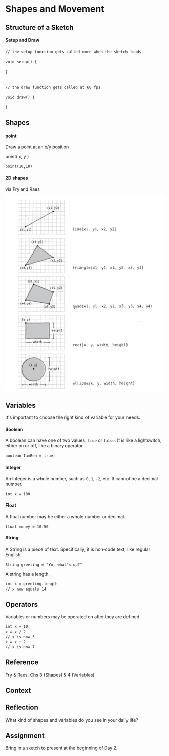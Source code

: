 # Shapes and Movement



## Structure of a Sketch

#### Setup and Draw

```
// the setup function gets called once when the sketch loads

void setup() {

}


// the draw function gets called at 60 fps

void draw() {

}
```

## Shapes

#### point
Draw a point at an x/y position

point( x, y )

```
point(10,10)
```

#### 2D shapes

via Fry and Raes

![Basic Processing Shapes](/images/shapes.png)



## Variables

It's important to choose the right kind of variable for your needs.

#### Boolean

A boolean can have one of two values: `true` or `false`. It is like a lightswitch, either on or off, like a binary operator.

`boolean IamBen = true;`

#### Integer

An integer is a whole number, such as `0`, `1`, `-2`, etc. It cannot be a decimal number.

`int x = 100`

#### Float

A float number may be either a whole number or decimal.

`float money = 10.50`


#### String

A String is a piece of text. Specifically, it is non-code text, like regular English.

`String greeting = "Yo, what's up?"`

A string has a length.

```
int x = greeting.length
// x now equals 14
```

## Operators

Variables or numbers may be operated on after they are defined

```
int x = 10
x = x / 2
// x is now 5
x = x + 2
// x is now 7
```


## Reference

Fry & Raes, Chs 3 (Shapes) & 4 (Variables)


## Context


## Reflection

What kind of shapes and variables do you see in your daily life?

## Assignment

Bring in a sketch to present at the beginning of Day 2.